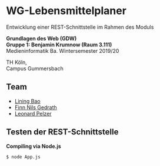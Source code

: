 # WG-Lebensmittelplaner

Entwicklung einer REST-Schnittstelle im Rahmen des Moduls

**Grundlagen des Web (GDW)**\
**Gruppe 1: Benjamin Krumnow (Raum 3.111)**\
Medieninformatik Ba.
Wintersemester 2019/20

TH Köln, \
Campus Gummersbach

## Team
- [Lining Bao](https://github.com/Libao1)
- [Finn Nils Gedrath](https://github.com/finnge)
- [Leonard Pelzer](https://github.com/leo-3108)

## Testen der REST-Schnittstelle

**Compiling via Node.js**

```console
$ node App.js
```
